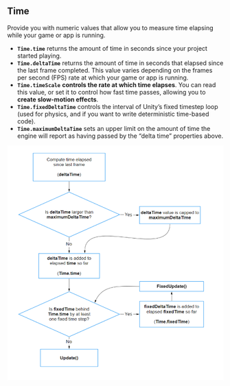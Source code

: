 ## Time

Provide you with numeric values that allow you to measure time elapsing while your game or app is running.

- **`Time.time`** returns the amount of time in seconds since your project started playing.
- **`Time.deltaTime`** returns the amount of time in seconds that elapsed since the last frame completed. This value varies depending on the frames per second
 (FPS) rate at which your game or app is running.
- **`Time.timeScale`** **controls the rate at which time elapses**. You can read this value, or set it to control how fast time passes, allowing you to **create slow-motion effects**.
- **`Time.fixedDeltaTime`** controls the interval of Unity’s fixed timestep
 loop (used for physics, and if you want to write deterministic time-based code).
- **`Time.maximumDeltaTime`** sets an upper limit on the amount of time the engine will report as having passed by the “delta time” properties above.

![](./time-flowchart.png)
